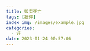 ```yaml
---
title: 贩卖死亡
tags: [批评]
index_img: /images/example.jpg
categories:
  - 评
date: 2023-01-24 00:57:06
---
```

